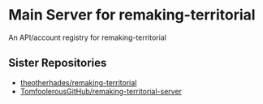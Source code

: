 # Main Server for remaking-territorial

An API/account registry for remaking-territorial

## Sister Repositories

- [theotherhades/remaking-territorial](https://github.com/theotherhades/remaking-territorial)
- [TomfoolerousGitHub/remaking-territorial-server](https://github.com/TomfoolerousGitHub/remaking-territorial-server)
